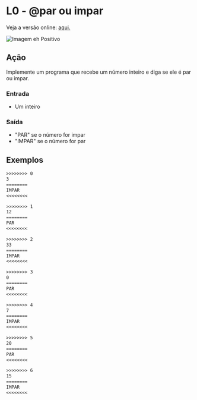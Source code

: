 # L0 - @par ou impar

Veja a versão online: [aqui.](https://github.com/qxcodefup/arcade/blob/master/base/par/Readme.md)

![Imagem eh Positivo](https://raw.githubusercontent.com/qxcodefup/arcade/master/base/par/cover.jpg)

## Ação

Implemente um programa que recebe um número inteiro e diga se ele é par ou impar.

### Entrada

- Um inteiro

### Saída

- "PAR" se o número for impar
- "IMPAR" se o número for par

## Exemplos

```txt
>>>>>>>> 0
3
========
IMPAR
<<<<<<<<

>>>>>>>> 1
12
========
PAR
<<<<<<<<

>>>>>>>> 2
33
========
IMPAR
<<<<<<<<

>>>>>>>> 3
0
========
PAR
<<<<<<<<

>>>>>>>> 4
7
========
IMPAR
<<<<<<<<

>>>>>>>> 5
20
========
PAR
<<<<<<<<

>>>>>>>> 6
15
========
IMPAR
<<<<<<<<
```
